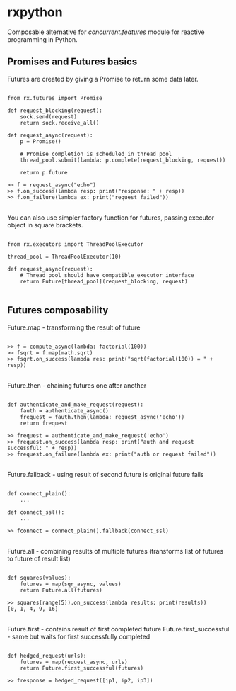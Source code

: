 rxpython
========

Composable alternative for _concurrent.features_ module for reactive programming in Python.

Promises and Futures basics
---------------------------

Futures are created by giving a Promise to return some data later.

<pre>
<code>
from rx.futures import Promise

def request_blocking(request):
    sock.send(request)
    return sock.receive_all()

def request_async(request):
    p = Promise()

    # Promise completion is scheduled in thread pool
    thread_pool.submit(lambda: p.complete(request_blocking, request))

    return p.future

>> f = request_async("echo")
>> f.on_success(lambda resp: print("response: " + resp))
>> f.on_failure(lambda ex: print("request failed"))
</code>
</pre>

You can also use simpler factory function for futures, passing executor object in square brackets.

<pre>
<code>
from rx.executors import ThreadPoolExecutor

thread_pool = ThreadPoolExecutor(10)

def request_async(request):
    # Thread pool should have compatible executor interface
    return Future[thread_pool](request_blocking, request)
</code>
</pre>

Futures composability
---------------------

Future.map - transforming the result of future

<pre>
<code>
>> f = compute_async(lambda: factorial(100))
>> fsqrt = f.map(math.sqrt)
>> fsqrt.on_success(lambda res: print("sqrt(factorial(100)) = " + resp))
</code>
</pre>

Future.then - chaining futures one after another

<pre>
<code>
def authenticate_and_make_request(request):
    fauth = authenticate_async()
    frequest = fauth.then(lambda: request_async('echo'))
    return frequest

>> frequest = authenticate_and_make_request('echo')
>> frequest.on_success(lambda resp: print("auth and request successful: " + resp))
>> frequest.on_failure(lambda ex: print("auth or request failed"))
</code>
</pre>

Future.fallback - using result of second future is original future fails

<pre>
<code>
def connect_plain():
    ...

def connect_ssl():
    ...

>> fconnect = connect_plain().fallback(connect_ssl)
</code>
</pre>

Future.all - combining results of multiple futures (transforms list of futures to future of result list)

<pre>
<code>
def squares(values):
    futures = map(sqr_async, values)
    return Future.all(futures)

>> squares(range(5)).on_success(lambda results: print(results))
[0, 1, 4, 9, 16]
</code>
</pre>

Future.first - contains result of first completed future
Future.first_successful - same but waits for first successfully completed

<pre>
<code>
def hedged_request(urls):
    futures = map(request_async, urls)
    return Future.first_successful(futures)

>> fresponse = hedged_request([ip1, ip2, ip3])
</code>
</pre>